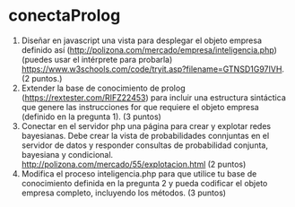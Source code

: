 # conectaProlog

1. Diseñar en javascript una vista para desplegar el objeto empresa definido así (http://polizona.com/mercado/empresa/inteligencia.php) (puedes usar el intérprete para probarla) https://www.w3schools.com/code/tryit.asp?filename=GTNSD1G97IVH.  (2 puntos.)
2. Extender la base de conocimiento de prolog (https://rextester.com/RIFZ22453) para incluir una estructura sintáctica que genere las instrucciones for que requiere el objeto empresa (definido en la pregunta 1). (3 puntos)
3. Conectar en el servidor php una página para crear y explotar redes bayesianas. Debe crear la vista de probabilidades connjuntas en el servidor de datos y responder consultas de probabilidad conjunta, bayesiana y condicional. http://polizona.com/mercado/55/explotacion.html   (2 puntos)
4. Modifica el proceso inteligencia.php para que utilice tu base de conocimiento definida en la pregunta 2 y pueda codificar el objeto empresa completo, incluyendo los métodos.  (3 puntos)  
